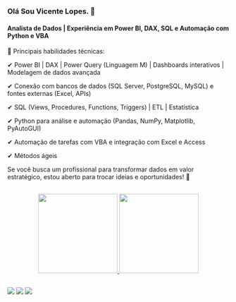 ### Olá Sou Vicente Lopes. 👋
#### Analista de Dados | Experiência em Power BI, DAX, SQL e Automação com Python e VBA

🔹 Principais habilidades técnicas:

✔ Power BI | DAX | Power Query (Linguagem M) | Dashboards interativos | Modelagem de dados avançada

✔ Conexão com bancos de dados (SQL Server, PostgreSQL, MySQL) e fontes externas (Excel, APIs)

✔ SQL (Views, Procedures, Functions, Triggers) | ETL | Estatística

✔ Python para análise e automação (Pandas, NumPy, Matplotlib, PyAutoGUI)

✔ Automação de tarefas com VBA e integração com Excel e Access

✔ Métodos ágeis

Se você busca um profissional para transformar dados em valor estratégico, estou aberto para trocar ideias e oportunidades! 🚀 <br>

##
<div align="center">
  <a href="https://github.com/vicentelc1515">
  <img height="180em" src="https://github-readme-stats.vercel.app/api?username=vicentelc1515&show_icons=true&theme=dracula&include_all_commits=true&count_private=true"/>
  <img height="180em" src="https://github-readme-stats.vercel.app/api/top-langs/?username=vicentelc1515&layout=compact&langs_count=7&theme=dracula"/>
</div>
  
##
  
<div>
  <a href="https://www.linkedin.com/in/vicentelc/" target="_blank"><img src="https://img.shields.io/badge/LinkedIn-0077B5?style=for-the-badge&logo=linkedin&logoColor=white" target="_blank"></a>
 <a href="https://www.instagram.com/lopesvicent/" target="_blank"><img src="https://img.shields.io/badge/Instagram-E4405F?style=for-the-badge&logo=instagram&logoColor=white" target="_blank"></a>
  <a href="https://t.me/vicentelcarvalho" target="_blank"><img src="https://img.shields.io/badge/Telegram-2CA5E0?style=for-the-badge&logo=telegram&logoColor=white" target="_blank"></a>

 
</div>

